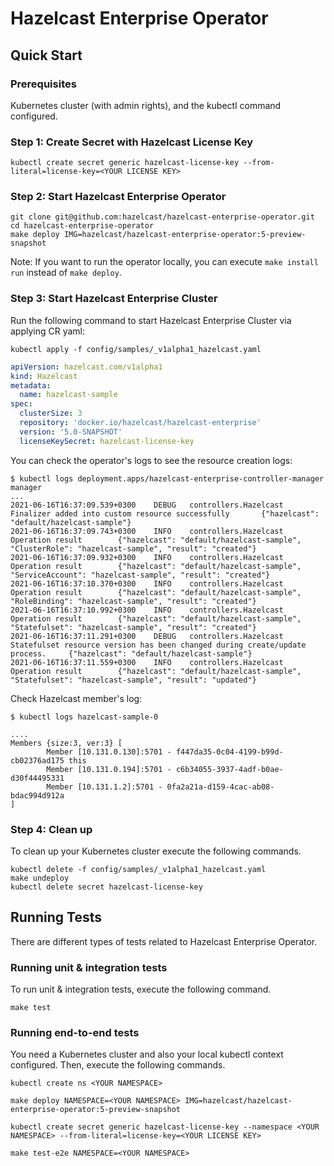 # Hazelcast Enterprise Operator

## Quick Start

### Prerequisites

Kubernetes cluster (with admin rights), and the kubectl command configured.

### Step 1: Create Secret with Hazelcast License Key

```shell
kubectl create secret generic hazelcast-license-key --from-literal=license-key=<YOUR LICENSE KEY>
```

### Step 2: Start Hazelcast Enterprise Operator

```shell
git clone git@github.com:hazelcast/hazelcast-enterprise-operator.git
cd hazelcast-enterprise-operator
make deploy IMG=hazelcast/hazelcast-enterprise-operator:5-preview-snapshot
```

Note: If you want to run the operator locally, you can execute `make install run` instead of `make deploy`.

### Step 3: Start Hazelcast Enterprise Cluster

Run the following command to start Hazelcast Enterprise Cluster via applying CR yaml:

```shell
kubectl apply -f config/samples/_v1alpha1_hazelcast.yaml
```
```yaml
apiVersion: hazelcast.com/v1alpha1
kind: Hazelcast
metadata:
  name: hazelcast-sample
spec:
  clusterSize: 3
  repository: 'docker.io/hazelcast/hazelcast-enterprise'
  version: '5.0-SNAPSHOT'
  licenseKeySecret: hazelcast-license-key
```

You can check the operator's logs to see the resource creation logs:
```
$ kubectl logs deployment.apps/hazelcast-enterprise-controller-manager manager
...
2021-06-16T16:37:09.539+0300    DEBUG   controllers.Hazelcast   Finalizer added into custom resource successfully       {"hazelcast": "default/hazelcast-sample"}
2021-06-16T16:37:09.743+0300    INFO    controllers.Hazelcast   Operation result        {"hazelcast": "default/hazelcast-sample", "ClusterRole": "hazelcast-sample", "result": "created"}
2021-06-16T16:37:09.932+0300    INFO    controllers.Hazelcast   Operation result        {"hazelcast": "default/hazelcast-sample", "ServiceAccount": "hazelcast-sample", "result": "created"}
2021-06-16T16:37:10.370+0300    INFO    controllers.Hazelcast   Operation result        {"hazelcast": "default/hazelcast-sample", "RoleBinding": "hazelcast-sample", "result": "created"}
2021-06-16T16:37:10.992+0300    INFO    controllers.Hazelcast   Operation result        {"hazelcast": "default/hazelcast-sample", "Statefulset": "hazelcast-sample", "result": "created"}
2021-06-16T16:37:11.291+0300    DEBUG   controllers.Hazelcast   Statefulset resource version has been changed during create/update process.     {"hazelcast": "default/hazelcast-sample"}
2021-06-16T16:37:11.559+0300    INFO    controllers.Hazelcast   Operation result        {"hazelcast": "default/hazelcast-sample", "Statefulset": "hazelcast-sample", "result": "updated"}
```

Check Hazelcast member's log:
```shell
$ kubectl logs hazelcast-sample-0

....
Members {size:3, ver:3} [
        Member [10.131.0.130]:5701 - f447da35-0c04-4199-b99d-cb02376ad175 this
        Member [10.131.0.194]:5701 - c6b34055-3937-4adf-b0ae-d30f44495331
        Member [10.131.1.2]:5701 - 0fa2a21a-d159-4cac-ab08-bdac994d912a
]
```

### Step 4: Clean up

To clean up your Kubernetes cluster execute the following commands.

```shell
kubectl delete -f config/samples/_v1alpha1_hazelcast.yaml
make undeploy
kubectl delete secret hazelcast-license-key
```

## Running Tests

There are different types of tests related to Hazelcast Enterprise Operator.

### Running unit & integration tests
To run unit & integration tests, execute the following command.

```shell
make test
```

### Running end-to-end tests 

You need a Kubernetes cluster and also your local kubectl context configured. Then, execute the following commands.

```shell
kubectl create ns <YOUR NAMESPACE>

make deploy NAMESPACE=<YOUR NAMESPACE> IMG=hazelcast/hazelcast-enterprise-operator:5-preview-snapshot

kubectl create secret generic hazelcast-license-key --namespace <YOUR NAMESPACE> --from-literal=license-key=<YOUR LICENSE KEY>

make test-e2e NAMESPACE=<YOUR NAMESPACE>
```

